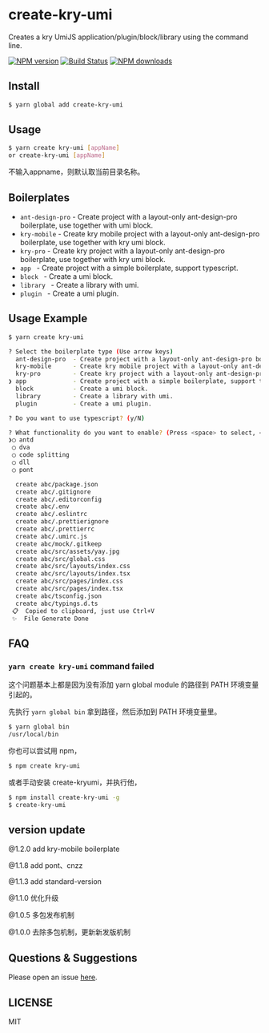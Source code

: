 # create-kry-umi

Creates a kry UmiJS application/plugin/block/library using the command line.

[![NPM version](https://img.shields.io/npm/v/create-kry-umi.svg?style=flat)](https://npmjs.org/package/create-kry-umi)
[![Build Status](https://img.shields.io/travis/umijs/create-kry-umi.svg?style=flat)](https://travis-ci.org/umijs/create-kry-umi)
[![NPM downloads](http://img.shields.io/npm/dm/create-kry-umi.svg?style=flat)](https://npmjs.org/package/create-kry-umi)

## Install

```bash
$ yarn global add create-kry-umi
```

## Usage

```bash
$ yarn create kry-umi [appName]
or create-kry-umi [appName]
```

不输入appname，则默认取当前目录名称。

## Boilerplates

* `ant-design-pro` - Create project with a layout-only ant-design-pro boilerplate, use together with umi block.
* `kry-mobile` - Create kry mobile project with a layout-only ant-design-pro boilerplate, use together with kry umi block.
* `kry-pro` - Create kry project with a layout-only ant-design-pro boilerplate, use together with kry umi block.
* `app ` - Create project with a simple boilerplate, support typescript.
* `block ` - Create a umi block.
* `library ` - Create a library with umi.
* `plugin ` - Create a umi plugin.

## Usage Example

```bash
$ yarn create kry-umi

? Select the boilerplate type (Use arrow keys)
  ant-design-pro  - Create project with a layout-only ant-design-pro boilerplate, use together with umi block.
  kry-mobile      - Create kry mobile project with a layout-only ant-design-pro boilerplate, use together with kry umi block.
  kry-pro         - Create kry project with a layout-only ant-design-pro boilerplate, use together with kry umi block.
❯ app             - Create project with a simple boilerplate, support typescript.
  block           - Create a umi block.
  library         - Create a library with umi.
  plugin          - Create a umi plugin.

? Do you want to use typescript? (y/N)

? What functionality do you want to enable? (Press <space> to select, <a> to toggle all, <i> to invert selection)
❯◯ antd
 ◯ dva
 ◯ code splitting
 ◯ dll
 ◯ pont

  create abc/package.json
  create abc/.gitignore
  create abc/.editorconfig
  create abc/.env
  create abc/.eslintrc
  create abc/.prettierignore
  create abc/.prettierrc
  create abc/.umirc.js
  create abc/mock/.gitkeep
  create abc/src/assets/yay.jpg
  create abc/src/global.css
  create abc/src/layouts/index.css
  create abc/src/layouts/index.tsx
  create abc/src/pages/index.css
  create abc/src/pages/index.tsx
  create abc/tsconfig.json
  create abc/typings.d.ts
 📋  Copied to clipboard, just use Ctrl+V
 ✨  File Generate Done
```

## FAQ

### `yarn create kry-umi` command failed

这个问题基本上都是因为没有添加 yarn global module 的路径到 PATH 环境变量引起的。

先执行 `yarn global bin` 拿到路径，然后添加到 PATH 环境变量里。

```bash
$ yarn global bin
/usr/local/bin
```

你也可以尝试用 npm，

```bash
$ npm create kry-umi
```

或者手动安装 create-kryumi，并执行他，

```bash
$ npm install create-kry-umi -g
$ create-kry-umi
```

## version update

@1.2.0 add kry-mobile boilerplate

@1.1.8 add pont、cnzz

@1.1.3 add standard-version

@1.1.0 优化升级

@1.0.5 多包发布机制

@1.0.0 去除多包机制，更新新发版机制

## Questions & Suggestions

Please open an issue [here](https://github.com/cycle263/create-kry-umi/issues).

## LICENSE

MIT
